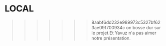 
LOCAL  
=======

>>>>>>> 8aabf6dd232e989973c5327bf623ae09f700934c
on bosse dur sur le projet.Et Yavuz n'a pas aimer notre présentation.

